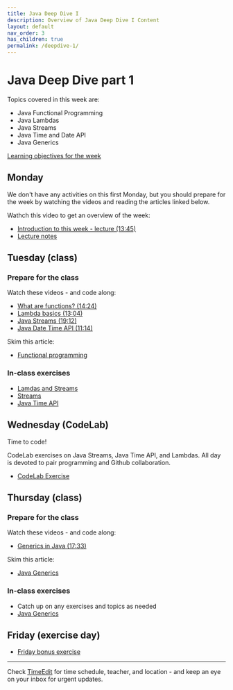 ```yaml
---
title: Java Deep Dive I
description: Overview of Java Deep Dive I Content
layout: default
nav_order: 3
has_children: true
permalink: /deepdive-1/
---
```


# Java Deep Dive part 1

Topics covered in this week are:

- Java Functional Programming
- Java Lambdas
- Java Streams
- Java Time and Date API
- Java Generics

[Learning objectives for the week](./learningobjectives.md)

## Monday

We don't have any activities on this first Monday, but you should prepare for the week by watching the videos and reading the articles linked below.

Wathch this video to get an overview of the week:

- [Introduction to this week - lecture (13:45)](https://cphbusiness.cloud.panopto.eu/Panopto/Pages/Viewer.aspx?id=84e5dd66-2ce6-47f6-8fa4-b27200e264ba)
- [Lecture notes](./images/javadeepdive_1.png)

## Tuesday (class)

### Prepare for the class

Watch these videos - and code along:

- [What are functions? (14:24)](https://cphbusiness.cloud.panopto.eu/Panopto/Pages/Viewer.aspx?id=fb74ddae-2405-40ce-b342-b27200e25c54)
- [Lambda basics (13:04)](https://www.youtube.com/watch?t=1&v=tj5sLSFjVj4&ab_channel=CodingwithJohn)
- [Java Streams (19:12)](https://www.youtube.com/watch?t=1&v=Q93JsQ8vcwY&ab_channel=Amigoscode)
- [Java Date Time API (11:14)](https://www.youtube.com/watch?v=0XgdX5hDL4U)

Skim this article:

- [Functional programming](../../toolbox/java/functional-programming/)

### In-class exercises

- [Lamdas and Streams](./exercises/day-1-lambdas.md)
- [Streams](./exercises/day-1-streams.md)
- [Java Time API](./exercises/day-1-datetimeapi.md)

## Wednesday (CodeLab)

Time to code!

CodeLab exercises on Java Streams, Java Time API, and Lambdas. All day is devoted to pair programming and Github collaboration.

- [CodeLab Exercise](./exercises/codelab.md)

## Thursday (class)

### Prepare for the class

Watch these videos - and code along:

- [Generics in Java (17:33)](https://www.youtube.com/watch?t=1&v=K1iu1kXkVoA&ab_channel=CodingwithJohn)

Skim this article:

- [Java Generics](../../toolbox/java/deepdive/generics.md)

### In-class exercises

- Catch up on any exercises and topics as needed
- [Java Generics](./exercises/)

## Friday (exercise day)

- [Friday bonus exercise](./exercises/day-3.md)

<hr>

Check [TimeEdit](https://skema.cphbusiness.dk/) for time schedule, teacher, and location - and keep an eye on your inbox for urgent updates.
